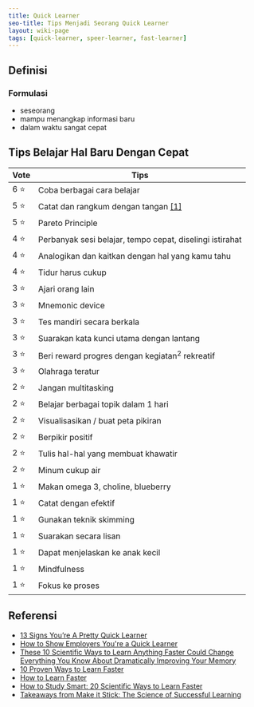 ```yaml
---
title: Quick Learner
seo-title: Tips Menjadi Seorang Quick Learner
layout: wiki-page
tags: [quick-learner, speer-learner, fast-learner]
---
```


## Definisi

### Formulasi
- seseorang
- mampu menangkap informasi baru
- dalam waktu sangat cepat

## Tips Belajar Hal Baru Dengan Cepat

Vote | Tips
---|---
6 ⭐ | Coba berbagai cara belajar
5 ⭐ | Catat dan rangkum dengan tangan [[1]](https://www.daniel-wong.com/2022/03/01/how-to-take-notes/)
5 ⭐ | Pareto Principle
4 ⭐ | Perbanyak sesi belajar, tempo cepat, diselingi istirahat 
4 ⭐ | Analogikan dan kaitkan dengan hal yang kamu tahu
4 ⭐ | Tidur harus cukup
3 ⭐ | Ajari orang lain
3 ⭐ | Mnemonic device
3 ⭐ | Tes mandiri secara berkala
3 ⭐ | Suarakan kata kunci utama dengan lantang
3 ⭐ | Beri reward progres dengan kegiatan<sup>2</sup> rekreatif
3 ⭐ | Olahraga teratur
2 ⭐ | Jangan multitasking
2 ⭐ | Belajar berbagai topik dalam 1 hari
2 ⭐ | Visualisasikan / buat peta pikiran
2 ⭐ | Berpikir positif
2 ⭐ | Tulis hal-hal yang membuat khawatir
2 ⭐ | Minum cukup air
1 ⭐ | Makan omega 3, choline, blueberry
1 ⭐ | Catat dengan efektif
1 ⭐ | Gunakan teknik skimming
1 ⭐ | Suarakan secara lisan
1 ⭐ | Dapat menjelaskan ke anak kecil
1 ⭐ | Mindfulness
1 ⭐ | Fokus ke proses

## Referensi
- [13 Signs You’re A Pretty Quick Learner](https://www.lifehack.org/articles/productivity/13-signs-youre-pretty-quick-learner.html)
- [How to Show Employers You're a Quick Learner](https://www.glassdoor.com/blog/guide/quick-learner/)
- [These 10 Scientific Ways to Learn Anything Faster Could Change Everything You Know About Dramatically Improving Your Memory](https://www.inc.com/jeff-haden/these-10-scientific-ways-to-learn-anything-faster-could-change-everything-you-know-about-dramatically-improving-your-memory.html)
- [10 Proven Ways to Learn Faster](https://www.entrepreneur.com/article/323450)
- [How to Learn Faster](https://www.wikihow.com/Learn-Faster)
- [How to Study Smart: 20 Scientific Ways to Learn Faster](https://www.daniel-wong.com/2015/08/17/study-smart/)
- [Takeaways from Make it Stick: The Science of Successful Learning](https://blog.apaonline.org/2020/02/19/takeaways-from-make-it-stick-the-science-of-successful-learning/)
